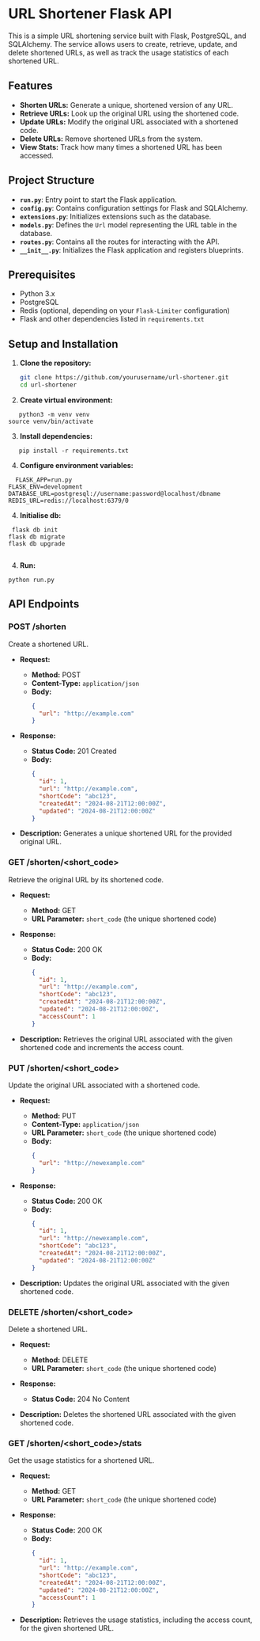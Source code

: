 # URL Shortener Flask API

This is a simple URL shortening service built with Flask, PostgreSQL, and SQLAlchemy. The service allows users to create, retrieve, update, and delete shortened URLs, as well as track the usage statistics of each shortened URL.

## Features

- **Shorten URLs:** Generate a unique, shortened version of any URL.
- **Retrieve URLs:** Look up the original URL using the shortened code.
- **Update URLs:** Modify the original URL associated with a shortened code.
- **Delete URLs:** Remove shortened URLs from the system.
- **View Stats:** Track how many times a shortened URL has been accessed.

## Project Structure

- **`run.py`**: Entry point to start the Flask application.
- **`config.py`**: Contains configuration settings for Flask and SQLAlchemy.
- **`extensions.py`**: Initializes extensions such as the database.
- **`models.py`**: Defines the `Url` model representing the URL table in the database.
- **`routes.py`**: Contains all the routes for interacting with the API.
- **`__init__.py`**: Initializes the Flask application and registers blueprints.

## Prerequisites

- Python 3.x
- PostgreSQL
- Redis (optional, depending on your `Flask-Limiter` configuration)
- Flask and other dependencies listed in `requirements.txt`

## Setup and Installation

1. **Clone the repository:**

   ```bash
   git clone https://github.com/yourusername/url-shortener.git
   cd url-shortener
   ```

2. **Create virtual environment:**
```
   python3 -m venv venv
source venv/bin/activate
```

3. **Install dependencies:**
```
   pip install -r requirements.txt

```

4. **Configure environment variables:**
```
  FLASK_APP=run.py
FLASK_ENV=development
DATABASE_URL=postgresql://username:password@localhost/dbname
REDIS_URL=redis://localhost:6379/0

```

4. **Initialise db:**
```
 flask db init
flask db migrate
flask db upgrade


```

4. **Run:**
```
python run.py
```

## API Endpoints

### **POST /shorten**

Create a shortened URL.

- **Request:**
  - **Method:** POST
  - **Content-Type:** `application/json`
  - **Body:**
    ```json
    {
      "url": "http://example.com"
    }
    ```

- **Response:**
  - **Status Code:** 201 Created
  - **Body:**
    ```json
    {
      "id": 1,
      "url": "http://example.com",
      "shortCode": "abc123",
      "createdAt": "2024-08-21T12:00:00Z",
      "updated": "2024-08-21T12:00:00Z"
    }
    ```

- **Description:** Generates a unique shortened URL for the provided original URL.

### **GET /shorten/<short_code>**

Retrieve the original URL by its shortened code.

- **Request:**
  - **Method:** GET
  - **URL Parameter:** `short_code` (the unique shortened code)

- **Response:**
  - **Status Code:** 200 OK
  - **Body:**
    ```json
    {
      "id": 1,
      "url": "http://example.com",
      "shortCode": "abc123",
      "createdAt": "2024-08-21T12:00:00Z",
      "updated": "2024-08-21T12:00:00Z",
      "accessCount": 1
    }
    ```

- **Description:** Retrieves the original URL associated with the given shortened code and increments the access count.

### **PUT /shorten/<short_code>**

Update the original URL associated with a shortened code.

- **Request:**
  - **Method:** PUT
  - **Content-Type:** `application/json`
  - **URL Parameter:** `short_code` (the unique shortened code)
  - **Body:**
    ```json
    {
      "url": "http://newexample.com"
    }
    ```

- **Response:**
  - **Status Code:** 200 OK
  - **Body:**
    ```json
    {
      "id": 1,
      "url": "http://newexample.com",
      "shortCode": "abc123",
      "createdAt": "2024-08-21T12:00:00Z",
      "updated": "2024-08-21T12:00:00Z"
    }
    ```

- **Description:** Updates the original URL associated with the given shortened code.

### **DELETE /shorten/<short_code>**

Delete a shortened URL.

- **Request:**
  - **Method:** DELETE
  - **URL Parameter:** `short_code` (the unique shortened code)

- **Response:**
  - **Status Code:** 204 No Content

- **Description:** Deletes the shortened URL associated with the given shortened code.

### **GET /shorten/<short_code>/stats**

Get the usage statistics for a shortened URL.

- **Request:**
  - **Method:** GET
  - **URL Parameter:** `short_code` (the unique shortened code)

- **Response:**
  - **Status Code:** 200 OK
  - **Body:**
    ```json
    {
      "id": 1,
      "url": "http://example.com",
      "shortCode": "abc123",
      "createdAt": "2024-08-21T12:00:00Z",
      "updated": "2024-08-21T12:00:00Z",
      "accessCount": 1
    }
    ```

- **Description:** Retrieves the usage statistics, including the access count, for the given shortened URL.





   
